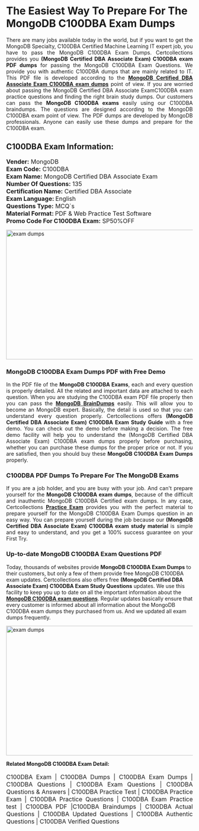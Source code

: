 <h1>The Easiest Way To Prepare For The MongoDB C100DBA Exam Dumps</h1> <p style="text-align:justify">There are many jobs available today in the world, but if you want to get the MongoDB Specialty, C100DBA Certified Machine Learning IT expert job, you have to pass the MongoDB C100DBA Exam Dumps. Certcollections provides you <strong>(MongoDB Certified DBA Associate Exam) C100DBA exam PDF dumps</strong> for passing the MongoDB C100DBA Exam Questions. We provide you with authentic C100DBA dumps that are mainly related to IT. This PDF file is developed according to the <a href="https://www.certsofficial.com/mongodb/c100dba-questions"><strong>MongoDB Certified DBA Associate Exam C100DBA exam dumps</strong></a> point of view. If you are worried about passing the MongoDB Certified DBA Associate ExamC100DBA exam practice questions and finding the right brain study dumps. Our customers can pass the <strong>MongoDB C100DBA exams </strong>easily using our C100DBA braindumps. The questions are designed according to the MongoDB C100DBA exam point of view. The PDF dumps are developed by MongoDB professionals. Anyone can easily use these dumps and prepare for the C100DBA exam.</p> <h2><strong>C100DBA Exam Information:</strong></h2> <p><span style="font-size:16px"><strong>Vender:</strong> MongoDB<br /> <strong>Exam Code:</strong> C100DBA<br /> <strong>Exam Name:</strong> MongoDB Certified DBA Associate Exam<br /> <strong>Number Of Questions:</strong> 135<br /> <strong>Certification Name:</strong> Certified DBA Associate<br /> <strong>Exam Language: </strong>English<br /> <strong>Questions Type:</strong> MCQ`s<br /> <strong>Material Format: </strong>PDF & Web Practice Test Software<br /> <strong>Promo Code For C100DBA Exam:</strong> SP50%OFF</span></p> <p><a href="https://www.certsofficial.com/mongodb/c100dba-questions" rel="no-follow"><img alt="exam dumps" src="https://www.certcollections.com/uploads/content/certsofficial.jpg" style="height:350px; width:750px" /></a></p> <h3><strong>MongoDB C100DBA Exam Dumps PDF with Free Demo</strong></h3> <p style="text-align:justify">In the PDF file of the <strong>MongoDB C100DBA Exams</strong>, each and every question is properly detailed. All the related and important data are attached to each question. When you are studying the C100DBA exam PDF file properly then you can pass the <a href="https://www.certsofficial.com/mongodb-dumps"><strong>MongoDB BrainDumps</strong></a> easily. This will allow you to become an MongoDB expert. Basically, the detail is used so that you can understand every question properly. Certcollections offers <strong>(MongoDB Certified DBA Associate Exam) C100DBA Exam Study Guide</strong> with a free demo. You can check out the demo before making a decision. The free demo facility will help you to understand the (MongoDB Certified DBA Associate Exam) C100DBA exam dumps properly before purchasing, whether you can purchase these dumps for the proper price or not. If you are satisfied, then you should buy these <strong>MongoDB C100DBA Exam Dumps</strong> properly.</p> <h3><strong>C100DBA PDF Dumps To Prepare For The MongoDB Exams</strong></h3> <p style="text-align:justify">If you are a job holder, and you are busy with your job. And can't prepare yourself for the <strong>MongoDB C100DBA exam dumps</strong>, because of the difficult and inauthentic MongoDB C100DBA Certified exam dumps. In any case, Certcollections <strong><a href="https://www.certsofficial.com/">Practice Exam</a></strong> provides you with the perfect material to prepare yourself for the MongoDB C100DBA Exam Dumps question in an easy way. You can prepare yourself during the job because our <strong>(MongoDB Certified DBA Associate Exam) C100DBA exam study material</strong> is simple and easy to understand, and you get a 100% success guarantee on your First Try.</p> <h3><strong>Up-to-date MongoDB C100DBA Exam Questions PDF</strong></h3> <p>Today, thousands of websites provide <strong>MongoDB C100DBA Exam Dumps</strong> to their customers, but only a few of them provide free MongoDB C100DBA exam updates. Certcollections also offers free <strong>(MongoDB Certified DBA Associate Exam) C100DBA Exam Study Questions</strong> updates. We use this facility to keep you up to date on all the important information about the <a href="https://www.certsofficial.com/mongodb/c100dba-questions"><strong>MongoDB C100DBA exam questions</strong></a>. Regular updates basically ensure that every customer is informed about all information about the MongoDB C100DBA exam dumps they purchased from us. And we updated all exam dumps frequently.</p> <p><a href="https://www.certsofficial.com/mongodb/c100dba-questions"><img alt="exam dumps " src="https://www.certcollections.com/uploads/content/certsofficial2.jpg" style="height:350px; width:750px" /></a></p> <p style="text-align:justify"><span style="font-size:14px"><strong>Related MongoDB C100DBA Exam Detail:</strong></span><br /> <br /> <span style="font-size:16px">C100DBA Exam | C100DBA Dumps | C100DBA Exam Dumps | C100DBA Questions | C100DBA Exam Questions | C100DBA Questions & Answers | C100DBA Practice Test | C100DBA Practice Exam | C100DBA Practice Questions | C100DBA Exam Practice test | C100DBA PDF |C100DBA Braindumps | C100DBA Actual Questions | C100DBA Updated Questions | C100DBA Authentic Questions | C100DBA Verified Questions</span></p>
